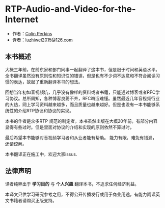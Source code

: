 # RTP-Audio-and-Video-for-the-Internet

- 作者：[Colin Perkins](https://csperkins.org/)
- 译者：luzhiwei2015@126.com

## 本书概述

大概三年前，在前东家和部门同事一起翻译了这本书，但是限于时间和英语水平。全书翻译虽然没有原则性和知识性的错误，但是也有不少词不达意和不符合阅读习惯的表达，故起了重新翻译本书的想法。

回想当年初如音视频坑，几乎没有像样的资料或者书籍，只能通过博客或者RFC学习协议。总所周知，各种博客良莠不齐，RFC晦涩难懂。虽然最近几年音视频行业的火热，网上学习资料越来越多，而且质量也越来越好。但是也没有一本书能够系统性的介绍RTP协议和协议的实现。

本书的作者是众多RTP 规范的制定者，本书虽然出版在大概20年前，有部分内容显得有些过时。但是里面对协议的介绍和实现的原则依然不算过时。

最后希望本书能够对音视频学习者和从业者能有帮助。 能力有限，难免有错漏，还请谅解。

本书翻译正在施工中，欢迎大家issus.

## 法律声明

译者纯粹出于 **学习目的** 与 **个人兴趣** 翻译本书，不追求任何经济利益。

本译文只供学习研究参考之用，不得公开传播发行或用于商业用途。有能力阅读英文书籍者请购买正版支持。
